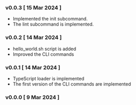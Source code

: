 ### v0.0.3 [ 15 Mar 2024 ]
- Implemented the init subcommand.
- The lint subcommand is implemented.

### v0.0.2 [ 14 Mar 2024 ]

- hello_world.sh script is added
- Improved the CLI commands

### v0.0.1 [ 14 Mar 2024 ]

- TypeScript loader is implemented
- The first version of the CLI commands are implemented

### v0.0.0 [ 9 Mar 2024 ]
